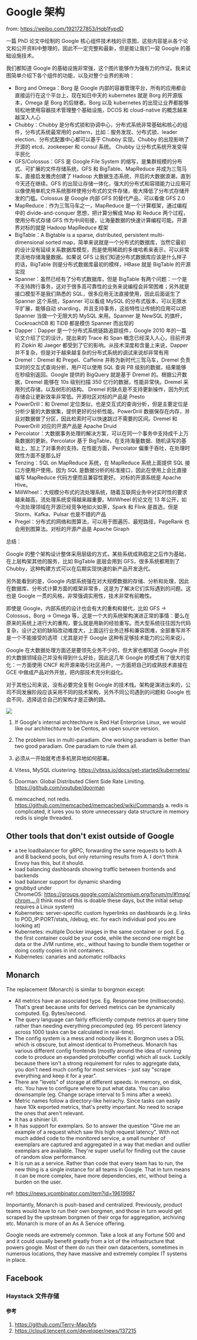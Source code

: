 # Google 架构

<!--
ID: 979db07d-a7eb-462a-b1f9-b636852be814
Status: draft
Date: 2020-07-29T20:04:17
Modified: 2020-07-29T20:04:17
wp_id: 1089
-->

from: https://weibo.com/1921727853/Hqb1fypdD

一篇 PhD 论文中绘制的 Google 核心组件技术栈的示意图，这些内容是从各个论文和公开资料中整理的，因此不一定完整和最新，但是能让我们一窥 Google 的基础设施技术。

我们都知道 Google 的基础设施非常强，这个图片能够作为强有力的作证。我来试图简单介绍下各个组件的功能，以及对整个业界的影响：

- Borg and Omega：Borg 是 Google 内部的容器管理平台，所有的应用都会直接运行在这个平台上，现在如日中天的 kubernetes 就是 Borg 的开源版本，Omega 是 Borg 的后继者。Borg 以及 kubernetes 的出现让业界都能够轻松地使用容器技术管理整个基础设施，DCOS 和 cloud-native 的概念越来越深入人心
- Chubby：Chubby 是分布式锁和协调中心，分布式系统非常基础和核心的组件，分布式系统最常用的 pattern，比如：服务发现、分布式锁、leader election、分布式配置中心都可以基于 Chubby 实现。Chubby 的出现影响了开源的 etcd、zookeeper 和 consul 系统。 Chubby 让分布式系统开发变得平民化
- GFS/Colossus：GFS 是 Google File System 的缩写，是集群规模的分布式、可扩展的文件存储系统，GFS 和 BigTable、MapReduce 并成为三驾马车，直接启发雅虎创建了 Hadoop 大数据生态系统，开启的大数据浪潮，直到今天还在继续。GFS 的出现让存储一体化，强大的分布式和容错能力让应用可以像使用单机文件系统那样使用分布式的文件存储，极大降低了分布式存储开发的门槛。Colossus 是 Google 内部 GFS 的替代产品，可以看做 GFS 2.0
- MapReduce：作为三驾马车之一，MapReduce 是一个计算框架，通过编程中的 divide-and-conquer 思想，把计算分解成 Map 和 Reduce 两个过程，使用分布式存储 GFS 作为中间衔接，让海量数据的快速计算编程可能。开源界对标的就是 Hadoop MapReduce 框架
- BigTable：A Bigtable is a sparse, distributed, persistent multi-dimensional sorted map，简单来说就是一个分布式的数据库，当然它最初的设计没有延续关系数据库模型，而是使用稀疏的多维哈希来表示，可以非常灵活地存储海量数据。如果说 GFS 让我们知道分布式数据库应该是什么样子的话，BigTable 则是分布式数据库最初的模样，HBase 就是 BigTable 的开源实现
- Spanner：虽然已经有了分布式数据库，但是 BigTable 有两个问题：一个是不支持跨行事务，这对于很多高可靠性的业务来说编程会非常困难；另外就是接口模型不是我们熟悉的 SQL，很多应用无法直接使用，因此后面诞生了 Spanner 这个系统，Spanner 可以看成 MySQL 的分布式版本，可以无限水平扩展，能够自动 sharding，并且支持事务，这些特性让传统的应用可以把 Spanner 当做一个无限大的 MySQL 来用。Spanner 是 NewSQL 的旗杆，CockroachDB 和 TiDB 都是模仿 Spanner 而出现的
- Dapper：Dapper 是一个分布式系统链路追踪组件，Google 2010 年的一篇论文介绍了它的设计。提出来的 Trace 和 Span 概念已经深入人心，目前开源的 Zipkin 和 Jaeger 都受到了它的影响。从技术深度和含量上来说，Dapper 并不复杂，但是对于越来越复杂的分布式系统的调试来说却非常有用
- Dremel：Dremel 和 Pregel、Caffeine 并称为新时代三驾马车，Dremel 负责实时的交互式查询分析，用户可以使用 SQL 查询 PB 级别的数据，结果能够在秒级别返回。Google 提供的 BigQuery 就是基于 Dremel 的。根据公开数据，Dremel 能够在 10s 级别扫描 350 亿行的数据，性能非常快。Dremel 采用列式存储，以及树形的结构。 Dremel 的缺点是不支持更新操作，因为列式存储会让更新效率非常低。开源社区对标的产品是 Presto
- PowerDrill：和 Dremel 定位类似，也是交互式的查询分析，但是主要定位是分析少量的大数据集，提供更好的分析性能。PowerDrill 数据保存在内存，并且对数据做了分区，因此检索时可以快速跳过不需要的区间。Dremel 和 PowerDrill 对应的开源产品是 Apache Druid
- Percolator：大数据事务处理的解决方案，可以在同一个事务中支持成千上万条数据的更新。Percolator 基于 BigTable，在支持海量数据、随机读写的基础上，加上了对事务的支持。在性能方面，Percolator 偏重于吞吐，在处理时效性方面不是那么好
- Tenzing：SQL on MapReduce 系统，在 MapReduce 系统上面提供 SQL 接口方便用户使用。因为 SQL 是数据分析的标准接口，因此在使用上会比直接编写 MapReduce 代码方便而且兼容性更好。 对标的开源系统是 Apache Hive。
- MillWheel：大规模分布式的流处理系统，随着互联网业务中对实时性的要求越来越高，流处理系统变得越来越重要。MillWheel 的论文在 13 年公开，如今流处理领域在开源已经竞争地如火如荼，Spark 和 Flink 是首选，但是 Storm、Kafka、Pulsar 也是不错的产品
- Pregel：分布式的网络和图算法，可以用于图遍历、最短路径，PageRank 也会用到图算法。对标的开源产品是 Apache Giraph

总结：

Google 的整个架构设计整体采用层级的方式，某些系统成熟稳定之后作为基础，在上层构架其他的服务，比如 BigTable 底层会用到 GFS，很多系统都用到了 Chubby，这种构建方式可以在后期实现快速的新产品开发迭代。

另外能看到的是，Google 内部系统强在对大规模数据的存储、分析和处理，因此在数据库、分布式计算方面的框架非常多，这是为了解决它们实际遇到的问题。这也是 Google 一贯的风格，非常强调实用性，技术非常有前瞻性。

即使是 Google，内部系统的设计也会有大的重构和替代，比如 GFS -> Colossus，Borg -> Omega 等，这是一个大的系统架构演进正常的事情：要么在原来的系统上进行大的重构，要么就是用新的经验重写。而大型系统往往因为代码复杂，设计之初的缺陷改动难度大，上面运行业务迁移和兼容困难，全部重写并不是一个不能接受的选项（尤其是对于 Google 这种有足够技术能力的公司来说）。

Google 在大数据处理方面还是要领先业务不少的，但大家也都知道 Google 开创的大数据领域自己并没有得到什么好处，因此这几年 Google 的模式有了很大的变化：一方面使用 CNCF 和开源来吸引社区用户，一方面把自己的成熟技术直接在 GCE 中做成产品对外开放，把内部技术充分利益化。

对于其他公司来说，没有必要完全复制 Google 的技术栈。架构是演进出来的，公司不同发展阶段应该采用不同的技术架构，另外不同公司遇到的问题和 Google 也会不同，选择适合自己的架构才是正确的路。

![](images/google-arch.jpg)

1. If Google's internal archtechture is Red Hat Enterprise Linux, we would like our architechture to be Centos, an open source version.
2. The problem lies in multi-paradiam. One working paradiam is better than two good paradiam. One paradiam to rule them all.
3. 必须从一开始就考虑多机房异地如何部署。

1. Vitess, MySQL clustering. https://vitess.io/docs/get-started/kubernetes/
2. Doorman: Global Distributed Client Side Rate Limiting. https://github.com/youtube/doorman
3. memcached, not redis. https://github.com/memcached/memcached/wiki/Commands
    a. redis is complicated, it lures you to store unnecessary data structure in memory
redis is single threaded.


## Other tools that don't exist outside of Google

- a tee loadbalancer for gRPC, forwarding the same requests to both A and B backend pools, but only returning results from A. I don't think Envoy has this, but it should.
- load balancing dashboards showing traffic between frontends and backends
- load balancer support for dynamic sharding
- gnubbyd under ChromeOS: https://groups.google.com/a/chromium.org/forum/m/#!msg/chrom... (I think most of this is doable these days, but the initial setup requires a Linux system)
- Kubernetes: server-specific custom hyperlinks on dashboards (e.g. links to POD_IP:PORT/stats, /debug, etc. for each individual pod you are looking at)
- Kubernetes: multiple Docker images in the same container or pod. E.g. the first container could be your code, while the second one might be data or the JVM runtime, etc., without having to bundle them together or doing costly copies in init containers.
- Kubernetes: canaries and automatic rollbacks

## Monarch

The replacement (Monarch) is similar to borgmon except:
* All metrics have an associated type. Eg. Response time (milliseconds). That's great because units for derived metrics can be dynamically computed. Eg. Bytes/second.
* The query language can fairly efficiently compute metrics at query time rather than needing everything precomputed (eg. 95 percent latency across 1000 tasks can be calculated in real-time).
* The config system is a mess and nobody likes it. Borgmon uses a DSL which is obscure, but almost identical to Prometheus. Monarch has various different config frontends (mostly around the idea of running code to produce an expanded protobuffer config) which all suck. Luckily because there isn't a strong requirement for rules to aggregate data, you don't need much config for most services - just say "scrape everything and keep it for a year".
* There are "levels" of storage at different speeds. In memory, on disk, etc. You have to configure where to put what data. You can also downsample (eg. Change scrape interval to 5 mins after a week).
* Metric names follow a directory-like heirachy. Since tasks can easily have 10k exported metrics, that's pretty important. No need to scrape the ones that aren't relevant.
* It has a shinier UI.
* It has support for exemplars. So to answer the question "Give me an example of a request which saw this high request latency". With not much added code to the monitored service, a small number of exemplars are captured and aggregated in a way that median and outlier exemplars are available. They're super useful for finding out the cause of random slow performance.
* It is run as a service. Rather than code that every team has to run, the new thing is a single instance for all teams in Google. That in turn means it can be more complex, have more dependencies, etc, without being a burden on the user.

ref: https://news.ycombinator.com/item?id=19619987

Importantly, Monarch is push-based and centralized. Previously, product teams would have to run their own borgmen, and those in turn would get scraped by the upstream borgmen of their orga for aggregation, archiving etc. Monarch is more of an As A Service offering.


Google needs are extremely common. Take a look at any Fortune 500 and and it could usually benefit greatly from a lot of the infrastructure that powers google.
Most of them do run their own datacenters, sometimes in numerous locations, they have massive and extremely complex IT systems in place.

## Facebook

### Haystack 文件存储


#### 参考

1. https://github.com/Terry-Mao/bfs
2. https://cloud.tencent.com/developer/news/137215

